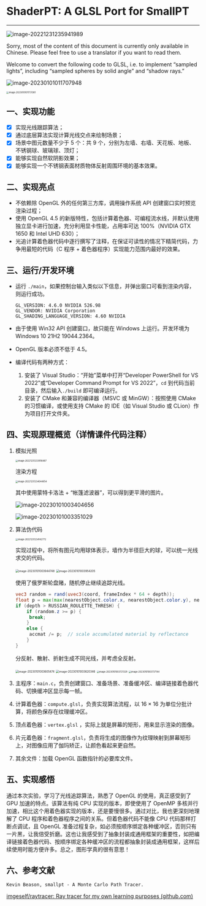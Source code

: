 # ShaderPT: A GLSL Port for SmallPT

---

![image-20221231235941989](README.assets/image-20221231235941989.png)

Sorry, most of the content of this document is currently only available in Chinese. Please feel free to use a translator if you want to read them.

Welcome to convert the following code to GLSL, i.e. to implement “sampled lights”, including “sampled spheres by solid angle” and “shadow rays.”

![image-20230101011707948](README.assets/image-20230101011707948.png)

<img src="README.assets/image-20230101011731361.png" alt="image-20230101011731361" style="zoom:40%;" />

## 一、实现功能

- [x] 实现光线跟踪算法；
- [x] 通过底层算法实现计算光线交点来绘制场景；
- [x] 场景中图元数量不少于 5 个：共 9 个，分别为左墙、右墙、天花板、地板、不锈钢球、玻璃球、顶灯；
- [x] 能够实现自然软阴影效果；
- [x] 能够实现一个不锈钢表面材质物体反射周围环境的基本效果。

## 二、实现亮点

- 不依赖除 OpenGL 外的任何第三方库，调用操作系统 API 创建窗口实时预览渲染过程；
- 使用 OpenGL 4.5 的新版特性，包括计算着色器、可编程流水线，并默认使用独立显卡进行加速，充分利用显卡性能，占用率可达 100%（NVIDIA GTX 1650 和 Intel UHD 630）；
- 光追计算着色器代码中逐行撰写了注释，在保证可读性的情况下精简代码，力争用最短的代码（C 程序 + 着色器程序）实现能力范围内最好的效果。

## 三、运行/开发环境

- 运行 `./main`，如果控制台输入类似以下信息，并弹出窗口可看到渲染内容，则运行成功。

  ```shell
  GL_VERSION: 4.6.0 NVIDIA 526.98
  GL_VENDOR: NVIDIA Corporation
  GL_SHADING_LANGUAGE_VERSION: 4.60 NVIDIA
  ```

- 由于使用 Win32 API 创建窗口，故只能在 Windows 上运行。开发环境为 Windows 10 21H2 19044.2364。

- OpenGL 版本必须不低于 4.5。

- 编译代码有两种方式：

  1. 安装了 Visual Studio：“开始”菜单中打开“Developer PowerShell for VS 2022”或“Developer Command Prompt for VS 2022”，`cd` 到代码当前目录，然后输入`./build` 即可编译运行。
  2. 安装了 CMake 和兼容的编译器（MSVC 或 MinGW）：按照使用 CMake 的习惯编译，或使用支持 CMake 的 IDE（如 Visual Studio 或 CLion）作为项目打开文件夹。

## 四、实现原理概览（详情课件代码注释）

1. 模拟光照

   <img src="README.assets/image-20221231233956487.png" alt="image-20221231233956487" style="zoom: 40%;" />

   渲染方程

   <img src="README.assets/image-20221231234044854.png" alt="image-20221231234044854" style="zoom:40%;" />

   其中使用蒙特卡洛法 + “帐篷滤波器”，可以得到更平滑的图片。

   ![image-20230101003404656](README.assets/image-20230101003404656.png)

   ![image-20230101003351029](README.assets/image-20230101003351029.png)

2. 算法伪代码

   <img src="README.assets/image-20221231234142772.png" alt="image-20221231234142772" style="zoom:40%;" />

   实现过程中，将所有图元均用球体表示，墙作为半径巨大的球，可以统一光线求交的代码。

   <img src="README.assets/image-20230101003944748.png" alt="image-20230101003944748" style="zoom:50%;" />

   <img src="README.assets/image-20230101003954205.png" alt="image-20230101003954205" style="zoom:50%;" />

   使用了俄罗斯轮盘赌，随机停止继续追踪光线。

   ```glsl
   vec3 random = rand(uvec3(coord, frameIndex * 64 + depth));
   float p = max(max(nearestObject.color.x, nearestObject.color.y), nearestObject.color.z);  // max reflectance color
   if (depth > RUSSIAN_ROULETTE_THRESH) {
       if (random.z >= p) {
       	break;
       }
       else {
       	accmat /= p;  // scale accumulated material by reflectance
       }
   }
   ```

   分反射、散射、折射生成不同光线，并考虑全反射。

   <img src="README.assets/image-20230101003605474.png" alt="image-20230101003605474" style="zoom:50%;" />

   <img src="README.assets/image-20230101003620346.png" alt="image-20230101003620346" style="zoom:50%;" />

   <img src="README.assets/image-20230101003721329.png" alt="image-20230101003721329" style="zoom:40%;" />

   <img src="README.assets/image-20230101003737144.png" alt="image-20230101003737144" style="zoom:40%;" />

3. 主程序：`main.c`，负责创建窗口、准备场景、准备缓冲区、编译链接着色器代码、切换缓冲区显示每一帧。

4. 计算着色器：`compute.glsl`，负责实现算法流程，以 $16 \times 16$ 为单位分批计算，将颜色保存在纹理缓冲区。

5. 顶点着色器：`vertex.glsl`  ，实际上就是屏幕的矩形，用来显示渲染的图像。

6. 片元着色器：`fragment.glsl`，负责将生成的图像作为纹理映射到屏幕矩形上，对图像应用了伽玛矫正，让颜色看起来更自然。

7. 其余文件：加载 OpenGL 函数指针的必要库文件。

## 五、实现感悟

通过本次实验，学习了光线追踪算法，熟悉了 OpenGL 的使用，真正感受到了 GPU 加速的特点。该算法有纯 CPU 实现的版本，即使使用了 OpenMP 多核并行加速，相比这个用着色器实现的版本，还是要慢很多。通过对比，我也更深刻地理解了 CPU 程序和着色器程序之间的关系。但着色器代码不能像 CPU 代码那样打断点调试，且 OpenGL 准备过程复杂，如必须按顺序绑定各种缓冲区，否则只有一片黑，让我倍受折磨。这也让我感受到了抽象封装成通用框架的重要性，如把编译链接着色器代码、按顺序绑定各种缓冲区的流程都抽象封装成通用框架，这样后续使用时能方便许多。总之，图形学真的很有意思！

## 六、参考文献

`Kevin Beason, smallpt - A Monte Carlo Path Tracer.`

[imgeself/raytracer: Ray tracer for my own learning purposes (github.com)](https://github.com/imgeself/raytracer)
